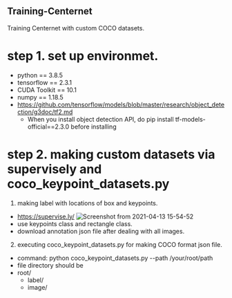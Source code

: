 ## Training-Centernet
Training Centernet with custom COCO datasets.

# step 1. set up environmet.
- python == 3.8.5
- tensorflow == 2.3.1
- CUDA Toolkit == 10.1
- numpy == 1.18.5
- https://github.com/tensorflow/models/blob/master/research/object_detection/g3doc/tf2.md
    - When you install object detection API, do pip install tf-models-official==2.3.0 before installing

# step 2. making custom datasets via supervisely and coco_keypoint_datasets.py
1) making label with locations of box and keypoints.
- https://supervise.ly/
![Screenshot from 2021-04-13 15-54-52](https://user-images.githubusercontent.com/62841284/114509720-d2182500-9c70-11eb-8196-5459212f4a4c.png)
- use keypoints class and rectangle class.
- download annotation json file after dealing with all images.

2) executing coco_keypoint_datasets.py for making COCO format json file.
- command: python coco_keypoint_datasets.py --path /your/root/path
- file directory should be
- root/
    - label/
    - image/


